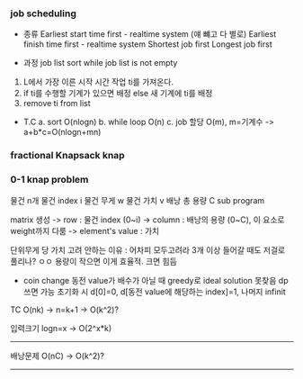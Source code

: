 ### job scheduling
- 종류
Earliest start time first - realtime system (얘 뺴고 다 별로)
Earliest finish time first - realtime system
Shortest job first 
Longest job first

- 과정
job list sort
while job list is not empty
1. L에서 가장 이른 시작 시간 작업 ti를 가져온다.
2. if ti를 수행할 기계가 있으면 배정 else 새 기계에 ti를 배정
3. remove ti from list

- T.C
a. sort O(nlogn)
b. while loop O(n)
c. job 할당 O(m), m=기계수
-> a+b*c=O(nlogn+mn)

### fractional Knapsack knap

### 0-1 knap problem
물건 n개
물건 index i
물건 무게 w
물건 가치 v
배낭 총 용량 C
sub program 

matrix 생성
-> row : 물건 index (0~i)
-> column : 배낭의 용량 (0~C), 이 요소로 weight까지 다룸
-> element's value : 가치

단위무게 당 가치 고려 안하는 이유 : 어차피 모두고려라
3개 이상 들어갈 때도 저걸로 풀리나? ㅇㅇ
용량이 작으면 이게 효율적. 크면 힘듬

- coin change
동전 value가 배수가 아닐 때 greedy로 ideal solution 못찾음
dp쓰면 가능
초기화 시 d[0]=0, d[동전 value에 해당하는 index]=1, 나머지 infinit

TC 
O(nk) -> n=k+1 -> O(k^2)?

입력크기 logn=x -> O(2^x*k)

----------------------------

배낭문제 O(nC) -> O(k^2)?




--------------------  